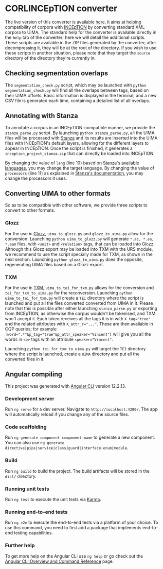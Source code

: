 # CORLINCEpTION converter

The live version of this converter is available [here](https://corli.huma-num.fr/convinception/#/home).
It aims at helping compatibility of corpora with [INCEpTION](https://inception-project.github.io/) by converting standard XML corpora to UIMA.
The standard help for the converter is available directly in the `help` tab of the converter; here we will detail the additional scripts.
These scripts are available in the ZIP files generated by the converter; after decompressing it, they will be at the root of the directory.
If you wish to use these scripts in another situation, please note that they target the `source` directory of the directory they're currently in.

## Checking segmentation overlaps

The `segmentation_check.py` script, which may be launched with `python segmentation_check.py` will find all the overlaps between tags, based on their UIMA offsets.
Basic information is displayed in the terminal, and a new CSV file is generated each time, containing a detailed list of all overlaps.

## Annotating with Stanza

To annotate a corpus in an INCEpTION-compatible manner, we provide the `stanza_parse.py` script.
By launching `python stanza_parse.py`, all the UIMA files will be processed with [Stanza](https://stanfordnlp.github.io/stanza) and its results are inserted into the UIMA files with INCEpTION's default layers, allowing for the different layers to appear in INCEpTION.
Once the script is finished, it generates a `inception_project_stanza.zip` that can directly be loaded into INCEpTION.

By changing the value of `lang` (line 10) based on [Stanza's available languages](https://stanfordnlp.github.io/stanza/available_models.html), you may change the target language.
By changing the value of `processors` (line 11) as explained in [Stanza's documentation](https://stanfordnlp.github.io/stanza/pipeline.html), you may change the processors it uses.

## Converting UIMA to other formats

So as to be compatible with other software, we provide three scripts to convert to other formats.

### Glozz

For the use in [Glozz](http://www.glozz.org), `uima_to_glozz.py` and `glozz_to_uima.py` allow for the conversion.
Launching `python uima_to_glozz.py` will generate `*.ac, *.aa, *.aam` files, with `<unit>` and `<relation>` tags, that can be loaded into Glozz.
Although this Glozz export may be loaded into TXM with the URS module, we recommend to use the script specially made for TXM, as shown in the next section.
Launching `python glozz_to_uima.py` does the opposite, regenerating UIMA files based on a Glozz export.

### TXM

For the use in [TXM](https://txm.gitpages.huma-num.fr/textometrie), `uima_to_tei_for_txm.py` allows for the conversion and `tei_for_txm_to_uima.py` for the reconversion.
Launching `python uima_to_tei_for_txm.py` will create a `TEI` directory where the script is launched and put all the files converted converted from UIMA in it.
Please note that this is possible after either launching `stanza_parse.py` or exporting from INCEpTION, as otherwise the corpus wouldn't be tokenised, and TXM won't accept it.
Each token receives all the tags it is in with `X_tag="true"` and the related attributes with `X_attr_Y="..."`.
These are then available in CQP queries; for example `[word=".*"&p_tag="true"&p_attr_speaker="Vincent"]` will give you all the words in `<p>` tags with an attribute `speaker="Vincent"`.


Launching `python tei_for_txm_to_uima.py` will target the `TEI` directory where the script is launched, create a `UIMA` directory and put all the converted files in it.

## Angular compiling

This project was generated with [Angular CLI](https://github.com/angular/angular-cli) version 12.2.13.

### Development server

Run `ng serve` for a dev server. Navigate to `http://localhost:4200/`. The app will automatically reload if you change any of the source files.

### Code scaffolding

Run `ng generate component component-name` to generate a new component. You can also use `ng generate directive|pipe|service|class|guard|interface|enum|module`.

### Build

Run `ng build` to build the project. The build artifacts will be stored in the `dist/` directory.

### Running unit tests

Run `ng test` to execute the unit tests via [Karma](https://karma-runner.github.io).

### Running end-to-end tests

Run `ng e2e` to execute the end-to-end tests via a platform of your choice. To use this command, you need to first add a package that implements end-to-end testing capabilities.

### Further help

To get more help on the Angular CLI use `ng help` or go check out the [Angular CLI Overview and Command Reference](https://angular.io/cli) page.
